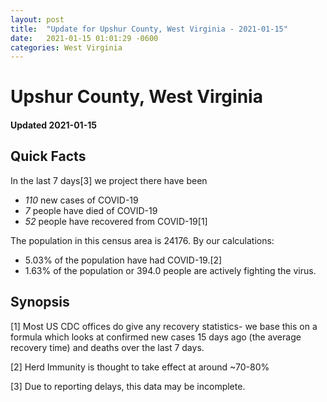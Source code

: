 ```yaml
---
layout: post
title:  "Update for Upshur County, West Virginia - 2021-01-15"
date:   2021-01-15 01:01:29 -0600
categories: West Virginia
---
```


# Upshur County, West Virginia
#### Updated 2021-01-15

## Quick Facts

In the last 7 days[3] we project there have been
- *110* new cases of COVID-19
- *7* people have died of COVID-19
- *52* people have recovered from COVID-19[1]

The population in this census area is 24176. By our calculations:
- 5.03% of the population have had COVID-19.[2]
- 1.63% of the population or 394.0 people are actively fighting the virus.

## Synopsis




[1] Most US CDC offices do give any recovery statistics- we base this on a formula which looks at confirmed new cases
15 days ago (the average recovery time) and deaths over the last 7 days.

[2] Herd Immunity is thought to take effect at around ~70-80%

[3] Due to reporting delays, this data may be incomplete.
 
    